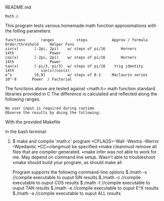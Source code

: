 README.md

	Math.c

This program tests various homemade math function approximations with the folling parameters:

	functions		ranges			steps			Approx / formula	Order/threshold		Helper Fxns
	sin(x)		 [-2pi, 2pi)	w/ steps of pi/16		Horners				14th				Power
	cos(x)		 [-2pi, 2pi)	w/ steps of pi/16		Horners				14th				Power
	tan(x)		 [-pi/3, pi/3)	w/ steps of pi/16	 trig identity			14th			sin(x)/cos(x)
	e^x			 [0,9] 			w/ steps of 0.1		Maclaurin series		10^-9		Power  / Factorial

The functions above are tested against <math.h> math function standard libraries provided in C
The difference is calculated and reflected along the following ranges.

	No user input is required during runtime
	Observe the results by doing the following:

With the provided Makefile

In the bash terminal:

1) $ make and compile 'math.c' program
	•CFLAGS=-Wall -Wextra -Werror -Wpedantic
	•CC=clangmust be specified.•make cleanmust remove all files that are compiler generated.
	•make infer was not able to work for me. May depend on command line setup. Wasn't able to troubleshoot
	•make should build your program, as should make all

	Program supports the following command-line options 
		$./math -s			//compile executable to ouput SIN results
		$./math -c			//compile executable to ouput COS results
		$./math -t			//compile executable to ouput TAN results
		$./math -e			//compile executable to ouput E^X results
		$./math -a			//compile executable to ouput ALL results
